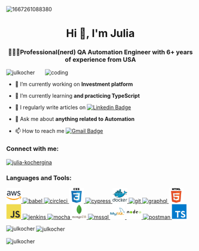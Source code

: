 ![1667261088380](https://user-images.githubusercontent.com/110691872/201821251-d33fba4c-9ec7-4fd8-8395-32f88440b802.jpeg)
<h1 align="center">Hi 👋, I'm Julia</h1>
<h3 align="center">👩🏻‍🎓Professional(nerd) QA Automation Engineer with 6+ years of experience from USA</h3>

<img align="right" alt="coding" width="400" src="https://i.ibb.co/7V80rjj/68747470733a2f2f692e696d6775722e636f6d2f72486c456444712e676966.gif">
<p align="left"> <img src="https://komarev.com/ghpvc/?username=julkocher&label=Profile%20views&color=0e75b6&style=flat" alt="julkocher" /> </p>

- 🔭 I’m currently working on **Investment platform**

- 🌱 I’m currently learning **and practicing TypeScript**

- 📝 I regularly write articles on <a href="https://www.linkedin.com/in/julia-kochergina/" rel="nofollow"><img src="https://camo.githubusercontent.com/8fa1c0388715229aab439679e5943dd9365377460e30c43038f33e458c97c5a9/68747470733a2f2f696d672e736869656c64732e696f2f62616467652f2d4c696e6b6564496e2d626c75653f7374796c653d666c61742d706c6173746963266c6f676f3d4c696e6b6564696e266c6f676f436f6c6f723d7768697465266c696e6b3d68747470733a2f2f7777772e6c696e6b6564696e2e636f6d2f696e2f6a756c69612d70617373616d616e692f" alt="Linkedin Badge" data-canonical-src="https://img.shields.io/badge/-LinkedIn-blue?style=flat-plastic&amp;logo=Linkedin&amp;logoColor=white&amp;link=https://www.linkedin.com/in/julia-kochergina/" style="max-width: 100%;"></a>

- 💬 Ask me about **anything related to Automation**

- 📫 How to reach me <a href="mailto:julkocher3008@gmail.com"><img src="https://camo.githubusercontent.com/6d002773052df25a3444b130de8f76967ac00bda1c6314f2d570ea8dccf5c567/68747470733a2f2f696d672e736869656c64732e696f2f62616467652f2d476d61696c2d6331343433383f7374796c653d666c61742d706c6173746963266c6f676f3d476d61696c266c6f676f436f6c6f723d7768697465266c696e6b3d6d61696c746f3a6a756c69616370617373616d616e6940676d61696c2e636f6d" alt="Gmail Badge" data-canonical-src="https://img.shields.io/badge/-Gmail-c14438?style=flat-plastic&amp;logo=Gmail&amp;logoColor=white&amp;link=mailto:julkocher3008@gmail.com" style="max-width: 100%;"></a>

<h3 align="left">Connect with me:</h3>
<p align="left">
<a href="https://linkedin.com/in/julia-kochergina" target="blank"><img align="center" src="https://raw.githubusercontent.com/rahuldkjain/github-profile-readme-generator/master/src/images/icons/Social/linked-in-alt.svg" alt="julia-kochergina" height="30" width="40" /></a>
</p>

<h3 align="left">Languages and Tools:</h3>
<p align="left"> <a href="https://aws.amazon.com" target="_blank" rel="noreferrer"> <img src="https://raw.githubusercontent.com/devicons/devicon/master/icons/amazonwebservices/amazonwebservices-original-wordmark.svg" alt="aws" width="40" height="40"/> </a> <a href="https://babeljs.io/" target="_blank" rel="noreferrer"> <img src="https://www.vectorlogo.zone/logos/babeljs/babeljs-icon.svg" alt="babel" width="40" height="40"/> </a> <a href="https://circleci.com" target="_blank" rel="noreferrer"> <img src="https://www.vectorlogo.zone/logos/circleci/circleci-icon.svg" alt="circleci" width="40" height="40"/> </a> <a href="https://www.w3schools.com/css/" target="_blank" rel="noreferrer"> <img src="https://raw.githubusercontent.com/devicons/devicon/master/icons/css3/css3-original-wordmark.svg" alt="css3" width="40" height="40"/> </a> <a href="https://www.cypress.io" target="_blank" rel="noreferrer"> <img src="https://raw.githubusercontent.com/simple-icons/simple-icons/6e46ec1fc23b60c8fd0d2f2ff46db82e16dbd75f/icons/cypress.svg" alt="cypress" width="40" height="40"/> </a> <a href="https://www.docker.com/" target="_blank" rel="noreferrer"> <img src="https://raw.githubusercontent.com/devicons/devicon/master/icons/docker/docker-original-wordmark.svg" alt="docker" width="40" height="40"/> </a> <a href="https://git-scm.com/" target="_blank" rel="noreferrer"> <img src="https://www.vectorlogo.zone/logos/git-scm/git-scm-icon.svg" alt="git" width="40" height="40"/> </a> <a href="https://graphql.org" target="_blank" rel="noreferrer"> <img src="https://www.vectorlogo.zone/logos/graphql/graphql-icon.svg" alt="graphql" width="40" height="40"/> </a> <a href="https://www.w3.org/html/" target="_blank" rel="noreferrer"> <img src="https://raw.githubusercontent.com/devicons/devicon/master/icons/html5/html5-original-wordmark.svg" alt="html5" width="40" height="40"/> </a> <a href="https://developer.mozilla.org/en-US/docs/Web/JavaScript" target="_blank" rel="noreferrer"> <img src="https://raw.githubusercontent.com/devicons/devicon/master/icons/javascript/javascript-original.svg" alt="javascript" width="40" height="40"/> </a> <a href="https://www.jenkins.io" target="_blank" rel="noreferrer"> <img src="https://www.vectorlogo.zone/logos/jenkins/jenkins-icon.svg" alt="jenkins" width="40" height="40"/> </a> <a href="https://mochajs.org" target="_blank" rel="noreferrer"> <img src="https://www.vectorlogo.zone/logos/mochajs/mochajs-icon.svg" alt="mocha" width="40" height="40"/> </a> <a href="https://www.mongodb.com/" target="_blank" rel="noreferrer"> <img src="https://raw.githubusercontent.com/devicons/devicon/master/icons/mongodb/mongodb-original-wordmark.svg" alt="mongodb" width="40" height="40"/> </a> <a href="https://www.microsoft.com/en-us/sql-server" target="_blank" rel="noreferrer"> <img src="https://www.svgrepo.com/show/303229/microsoft-sql-server-logo.svg" alt="mssql" width="40" height="40"/> </a> <a href="https://www.mysql.com/" target="_blank" rel="noreferrer"> <img src="https://raw.githubusercontent.com/devicons/devicon/master/icons/mysql/mysql-original-wordmark.svg" alt="mysql" width="40" height="40"/> </a> <a href="https://nodejs.org" target="_blank" rel="noreferrer"> <img src="https://raw.githubusercontent.com/devicons/devicon/master/icons/nodejs/nodejs-original-wordmark.svg" alt="nodejs" width="40" height="40"/> </a> <a href="https://postman.com" target="_blank" rel="noreferrer"> <img src="https://www.vectorlogo.zone/logos/getpostman/getpostman-icon.svg" alt="postman" width="40" height="40"/> </a> <a href="https://www.typescriptlang.org/" target="_blank" rel="noreferrer"> <img src="https://raw.githubusercontent.com/devicons/devicon/master/icons/typescript/typescript-original.svg" alt="typescript" width="40" height="40"/> </a> </p>

<p><img align="left" src="https://github-readme-stats.vercel.app/api/top-langs?username=julkocher&show_icons=true&locale=en&layout=compact" alt="julkocher" /></p>

<p>&nbsp;<img align="center" src="https://github-readme-stats.vercel.app/api?username=julkocher&show_icons=true&locale=en" alt="julkocher" /></p>

<p><img align="center" src="https://github-readme-streak-stats.herokuapp.com/?user=julkocher&" alt="julkocher" /></p>
